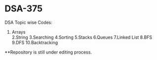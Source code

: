 # DSA-375

DSA Topic wise Codes:
1. Arrays<br />
2.String
3.Searching
4.Sorting
5.Stacks
6.Queues
7.Linked List
8.BFS
9.DFS
10.Backtracking
      
**Repository is still under editing process.
